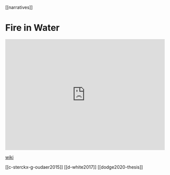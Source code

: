 [[narratives]]
# Fire in Water
<iframe width="100%" height="350" frameborder="0" allow="accelerometer; autoplay; clipboard-write; encrypted-media; gyroscope; picture-in-picture" allowfullscreen src="https://en.wikipedia.org/wiki/Proto-Indo-European-mythology#Fire-in-water"></iframe>

[wiki](https://en.wikipedia.org/wiki/Proto-Indo-European-mythology#Fire-in-water)



[[c-sterckx-g-oudaer2015]]
[[d-white2017]]
[[dodge2020-thesis]]